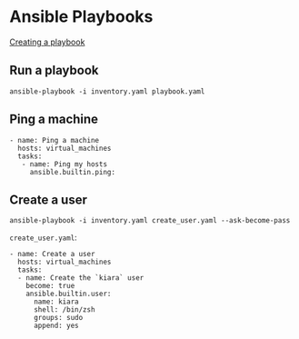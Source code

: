 # Ansible Playbooks
[Creating a playbook](https://docs.ansible.com/ansible/latest/getting_started/get_started_playbook.html)

## Run a playbook
```
ansible-playbook -i inventory.yaml playbook.yaml
```

## Ping a machine
```
- name: Ping a machine
  hosts: virtual_machines
  tasks:
   - name: Ping my hosts
     ansible.builtin.ping:
```

## Create a user
```
ansible-playbook -i inventory.yaml create_user.yaml --ask-become-pass
```
`create_user.yaml`:
```
- name: Create a user
  hosts: virtual_machines
  tasks:
  - name: Create the `kiara` user
    become: true
    ansible.builtin.user:
      name: kiara
      shell: /bin/zsh
      groups: sudo
      append: yes
```
